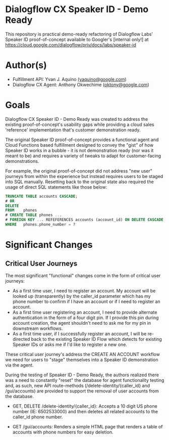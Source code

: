 # Dialogflow CX Speaker ID - Demo Ready
This repository is practical demo-ready refactoring of Dialogflow Labs' Speaker ID proof-of-concept available to Googler's [internal only!] at https://cloud.google.com/dialogflow/priv/docs/labs/speaker-id

# Author(s)
- Fulfillment API: Yvan J. Aquino (yaquino@google.com)
- Dialogflow CX Agent: Anthony Okwechime (oktony@google.com)

# Goals
Dialogflow CX Speaker ID - Demo Ready was created to address the existing proof-of-concept's usability gaps while providing a cloud sales 'reference' implementation that's customer demonstration ready.

The original Speaker ID proof-of-concept provides a functional agent and Cloud Functions based fulfillment designed to convey the "gist" of how Speaker ID works in a bubble - it is not  demonstration ready (nor was it meant to be) and requires a variety of tweaks to adapt for customer-facing demonstrations.  

For example, the original proof-of-concept did not address "new user" journeys from within the experience but instead requires users to be staged into SQL manually.  Resetting back to the original state also required the usage of direct SQL statements like those below:

```sql
TRUNCATE TABLE accounts CASCADE;
# OR
DELETE 
FROM    phones
# CREATE TABLE phones ... 
# FOREIGN KEY ... REFEFERENCES accounts (account_id) ON DELETE CASCADE
WHERE   phones.phone_number = ? 
```


# Significant Changes
## Critical User Journeys
The most significant "functional" changes come in the form of critical user journeys:

- As a first time user, I need to register an account.  My account will be looked up (transparently) by the caller_id parameter which has my phone number to confirm if I have an account or if I need to register an account.
- As a first time user registering an account, I need to provide alternate authentication in the form of a four digit pin.  If I provide this pin during account creation, the agent shouldn't need to ask me for my pin in downstream workflows.
- As a first time user, if I successfully register an account, I will be re-directed back to the existing Speaker ID Flow which detects for existing Speaker IDs or asks me if I'd like to register a new one.

These critical user journey's address the CREATE AN ACCOUNT workflow we need for users to "stage" themselves into a Speaker ID demonstration via the agent.  

During the testing of Speaker ID - Demo Ready, the authors realized there was a need to constantly "reset" the database for agent functionality testing and, as such, new API route-methods (/delete-identity/{caller_id} and /gui/accounts) are provided to support the removal of user accounts from the database.

 - GET, DELETE /delete-identity/{caller_id}:  Accepts a 10 digit US phone number (IE: 6502533000) and then deletes all related accounts to the caller_id phone number.

 - GET /gui/accounts: Renders a simple HTML page that renders a table of accounts with phone numbers for easy deletion.  

 